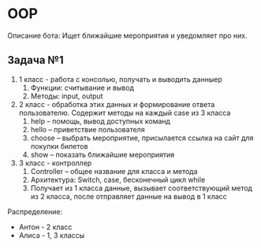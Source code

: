 # OOP
Описание бота: Ищет ближайшие мероприятия и уведомляет про них.

## Задача №1

1. 1 класс - работа с консолью, получать и выводить данныеp
    1. Функции: считывание и вывод 
    2. Методы: input, output
2. 2 класс - обработка этих данных и формирование ответа пользователю. Содержит методы на каждый case из 3 класса
    1. help – помощь, вывод доступных команд
    2. hello – приветствие пользователя
    3. choose – выбрать мероприятие, присылается ссылка на сайт для покупки билетов
    4. show – показать ближайшие мероприятия
3. 3 класс - контроллер
    1. Controller – общее название для класса и метода
    2. Архитектура: Switch, case, бесконечный цикл while
    3. Получает из 1 класса данные, вызывает соответствующий метод из 2 класса, после отправляет данные на вывод в 1 класс

Распределение:
- Антон - 2 класс
- Алиса - 1, 3 классы

